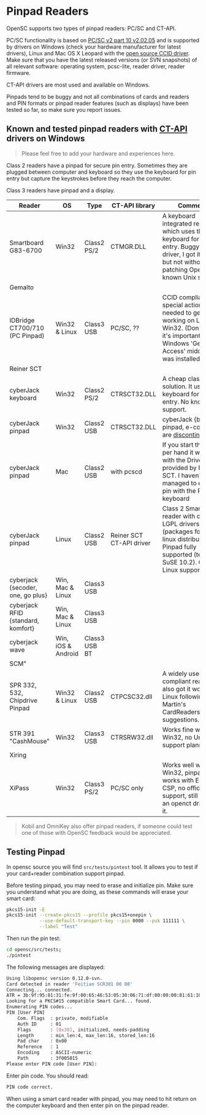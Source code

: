 # Pinpad Readers

OpenSC supports two types of pinpad readers: PC/SC and CT-API.

PC/SC functionality is based on [PC/SC v2 part 10 v2.02.05](https://pcscworkgroup.com/Download/Specifications/pcsc10_v2.02.01_sup.pdf) and is supported by drivers on Windows (check your hardware manufacturer for latest drivers), Linux and Mac OS X Leopard with the [open source CCID driver](https://github.com/LudovicRousseau/CCID). Make sure that you have the latest released versions (or SVN snapshots) of all relevant software: operating system, pcsc-lite, reader driver, reader firmware.

CT-API drivers are most used and available on Windows.

Pinpads tend to be buggy and not all combinations of cards and readers and PIN formats or pinpad reader features (such as displays) have been tested so far, so make sure you report issues.

## Known and tested pinpad readers with  [CT-API](Using-pinpad-readers-with-CT-API) drivers on Windows

> Please feel free to add your hardware and experiences here.

Class 2 readers have a pinpad for secure pin entry. Sometimes they are plugged between computer and keyboard so they use the keyboard for pin entry but capture the keystrokes before they reach the computer.

Class 3 readers have pinpad and a display.

| Reader | OS | Type | CT-API library | Comments |
| ------ | -- | ---- | -------------- | -------- |
| Smartboard G83-6700 | Win32 | Class2 PS/2 | CTMGR.DLL | A keyboard integrated reader which uses the keyboard for pin entry. Buggy CT-API driver, I got it working but not without patching OpenCT. No known Unix support |
| Gemalto | | | | |
|  IDBridge CT700/710 (PC Pinpad) | Win32 & Linux | Class3 USB | PC/SC, ?? | CCID compliant. No special actions was needed to get it working on Linux and Win32. (Don't know if it's important - on Windows 'Gemalto Access' middleware was installed. --VTA) |
| Reiner SCT | | | | |
| cyberJack keyboard | Win32 | Class2 PS/2 | CTRSCT32.DLL | A cheap class 2 solution. It uses the keyboard for pin entry. No known Unix support. |
| cyberJack pinpad | Win32 | Class2 USB | CTRSCT32.DLL | cyberJack {basic, pinpad, e-com 2.0} are [discontinued](https://www.reiner-sct.com/lang/en/alte-Treiber.html) |
| cyberJack pinpad | Mac | Class2 USB | with pcscd | If you start the pcscd per hand it works well with the Drivers provided by Reiner SCT. I haven't managed to entry the pin with the Reader's keyboard |
| cyberJack pinpad | Linux | Class2 USB | Reiner SCT CT-API driver | Class 2 Smartcard reader with official LGPL drivers (packages for most linux distributions). Pinpad fully supported (tested on SuSE 10.2). Good Linux support! |
| cyberjack {secoder, one, go plus} | Win, Mac & Linux | Class3 USB | | |
| cyberjack RFID {standard, komfort} | Win, Mac & Linux | Class3 USB | | |
| cyberjack wave | Win, iOS & Android | Class3 USB BT | | |
| SCM" | | | | |
| SPR 332, 532, Chipdrive Pinpad | Win32 & Linux | Class2 USB | CTPCSC32.dll | A widely used CCID compliant reader. I also got it working on Linux following Martin's CardReaders/SPR532 suggestions. |
| STR 391 "CashMouse" | Win32 | Class3 USB | CTRSRW32.dll | Works fine with Win32, no Unix support planned |
| Xiring | | | | |
| XiPass | Win32 | Class3 PS/2 | PC/SC only | Works well with Win32, pinpad entry works with EstEID CSP, no official Unix support, still there is an openct driver for it. |

> Kobil and OmniKey also offer pinpad readers, if someone could test one of those with OpenSC feedback would be appreciated.

## Testing Pinpad

In opensc source you will find `src/tests/pintest` tool. It allows you to test if your card+reader combination
support pinpad.

Before testing pinpad, you may need to erase and initialize pin. Make sure you understand what you are doing, as these commands will erase your smart card:

```bash
pkcs15-init -E
pkcs15-init --create-pkcs15 --profile pkcs15+onepin \
            --use-default-transport-key --pin 0000 --puk 111111 \
            --label "Test"
```

Then run the pin test:

```bash
cd opensc/src/tests;
./pintest
```

The following messages are displayed:

```bash
Using libopensc version 0.12.0-svn.
Card detected in reader 'Feitian SCR301 00 00'
Connecting... connected.
ATR = 3b:9f:95:81:31:fe:9f:00:65:46:53:05:30:06:71:df:00:00:00:81:61:10:c6
Looking for a PKCS#15 compatible Smart Card... found.
Enumerating PIN codes...
PIN [User PIN]
	Com. Flags  : private, modifiable
	Auth ID     : 01
	Flags       : [0x30], initialized, needs-padding
	Length      : min_len:4, max_len:16, stored_len:16
	Pad char    : 0x00
	Reference   : 1
	Encoding    : ASCII-numeric
	Path        : 3f005015
Please enter PIN code [User PIN]: 
```

Enter pin code. You should read:

```bash
PIN code correct.
```

When using a smart card reader with pinpad, you may need to hit return on the computer keyboard and then enter pin on the pinpad reader.
